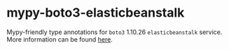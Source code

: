 # mypy-boto3-elasticbeanstalk

Mypy-friendly type annotations for `boto3` 1.10.26 `elasticbeanstalk` service.
More information can be found [here](https://github.com/vemel/mypy_boto3).